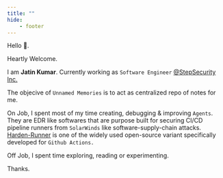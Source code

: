 ```yaml
---
title: ""
hide:
    - footer
---
```



Hello :wave:.

Heartly Welcome.

I am  __Jatin Kumar__.  Currently working as `Software Engineer` [@StepSecurity Inc.](https://www.stepsecurity.io)

The objecive of `Unnamed Memories` is to act as centralized repo of notes for me.

On Job, I spent most of my time creating, debugging & improving `Agents`.
They are EDR like softwares that are purpose built for securing CI/CD pipeline runners from `SolarWinds` like software-supply-chain attacks. [Harden-Runner](https://github.com/step-security/harden-runner) is one of the widely used open-source variant specifically developed for `Github Actions.`

Off Job, I spent time exploring, reading or experimenting.

Thanks.

